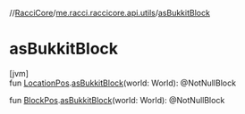 //[RacciCore](../../index.md)/[me.racci.raccicore.api.utils](index.md)/[asBukkitBlock](as-bukkit-block.md)

# asBukkitBlock

[jvm]\
fun [LocationPos](-location-pos/index.md).[asBukkitBlock](as-bukkit-block.md)(world: World): @NotNullBlock

fun [BlockPos](-block-pos/index.md).[asBukkitBlock](as-bukkit-block.md)(world: World): @NotNullBlock
